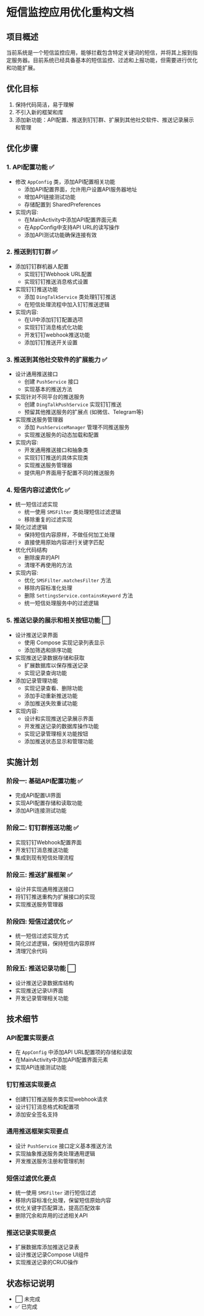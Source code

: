 # 短信监控应用优化重构文档

## 项目概述
当前系统是一个短信监控应用，能够拦截包含特定关键词的短信，并将其上报到指定服务器。目前系统已经具备基本的短信监控、过滤和上报功能，但需要进行优化和功能扩展。

## 优化目标
1. 保持代码简洁，易于理解
2. 不引入新的框架和库
3. 添加新功能：API配置、推送到钉钉群、扩展到其他社交软件、推送记录展示和管理

## 优化步骤

### 1. API配置功能 ✅
- 修改 `AppConfig` 类，添加API配置相关功能
  - 添加API配置界面，允许用户设置API服务器地址
  - 增加API链接测试功能
  - 存储配置到 SharedPreferences
- 实现内容:
  - 在MainActivity中添加API配置界面元素
  - 在AppConfig中支持API URL的读写操作
  - 添加API测试功能确保连接有效

### 2. 推送到钉钉群 ✅
- 添加钉钉群机器人配置
  - 实现钉钉Webhook URL配置
  - 实现钉钉推送消息格式设置
- 实现钉钉推送功能
  - 添加 `DingTalkService` 类处理钉钉推送
  - 在短信处理流程中加入钉钉推送逻辑
- 实现内容:
  - 在UI中添加钉钉配置选项
  - 实现钉钉消息格式化功能
  - 开发钉钉webhook推送功能
  - 添加钉钉推送开关设置

### 3. 推送到其他社交软件的扩展能力 ✅
- 设计通用推送接口
  - 创建 `PushService` 接口
  - 实现基本的推送方法
- 实现针对不同平台的推送服务
  - 创建 `DingTalkPushService` 实现钉钉推送
  - 预留其他推送服务的扩展点 (如微信、Telegram等)
- 实现推送服务管理器
  - 添加 `PushServiceManager` 管理不同推送服务
  - 实现推送服务的动态加载和配置
- 实现内容:
  - 开发通用推送接口和抽象类
  - 实现钉钉推送的具体实现类
  - 实现推送服务管理器
  - 提供用户界面用于配置不同的推送服务

### 4. 短信内容过滤优化 ✅
- 统一短信过滤实现
  - 统一使用 `SMSFilter` 类处理短信过滤逻辑
  - 移除重复的过滤实现
- 简化过滤逻辑
  - 保持短信内容原样，不做任何加工处理
  - 直接使用原始内容进行关键字匹配
- 优化代码结构
  - 删除废弃的API
  - 清理不再使用的方法
- 实现内容:
  - 优化 `SMSFilter.matchesFilter` 方法
  - 移除内容标准化处理
  - 删除 `SettingsService.containsKeyword` 方法
  - 统一短信处理服务中的过滤逻辑

### 5. 推送记录的展示和相关按钮功能 ⬜
- 设计推送记录界面
  - 使用 Compose 实现记录列表显示
  - 添加筛选和排序功能
- 实现推送记录数据存储和获取
  - 扩展数据库以保存推送记录
  - 实现记录查询功能
- 添加记录管理功能
  - 实现记录查看、删除功能
  - 添加手动重新推送功能
  - 添加推送失败重试功能
- 实现内容:
  - 设计和实现推送记录展示界面
  - 开发推送记录的数据库操作功能
  - 实现记录管理相关功能按钮
  - 添加推送状态显示和管理功能

## 实施计划

### 阶段一: 基础API配置功能 ✅
- 完成API配置UI界面
- 实现API配置存储和读取功能
- 添加API连接测试功能

### 阶段二: 钉钉群推送功能 ✅
- 实现钉钉Webhook配置界面
- 开发钉钉消息推送功能
- 集成到现有短信处理流程

### 阶段三: 推送扩展框架 ✅
- 设计并实现通用推送接口
- 将钉钉推送重构为扩展接口的实现
- 实现推送服务管理器

### 阶段四: 短信过滤优化 ✅
- 统一短信过滤实现方式
- 简化过滤逻辑，保持短信内容原样
- 清理冗余代码

### 阶段五: 推送记录功能 ⬜
- 设计推送记录数据库结构
- 实现推送记录UI界面
- 开发记录管理相关功能

## 技术细节

### API配置实现要点
- 在 `AppConfig` 中添加API URL配置项的存储和读取
- 在MainActivity中添加API配置界面元素
- 实现API连接测试功能

### 钉钉推送实现要点
- 创建钉钉推送服务类实现webhook请求
- 设计钉钉消息格式和配置项
- 添加安全签名支持

### 通用推送框架实现要点
- 设计 `PushService` 接口定义基本推送方法
- 实现抽象推送服务类处理通用逻辑
- 开发推送服务注册和管理机制

### 短信过滤优化要点
- 统一使用 `SMSFilter` 进行短信过滤
- 移除内容标准化处理，保留短信原始内容
- 优化关键字匹配算法，提高匹配效率
- 删除冗余和弃用的过滤相关API

### 推送记录实现要点
- 扩展数据库添加推送记录表
- 设计推送记录Compose UI组件
- 实现推送记录的CRUD操作

## 状态标记说明
- ⬜ 未完成
- ✅ 已完成 